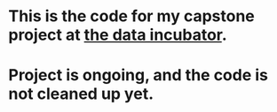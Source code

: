 # This is the code for my capstone project at [the data incubator](thedataincubator.com).

# Project is ongoing, and the code is not cleaned up yet.

